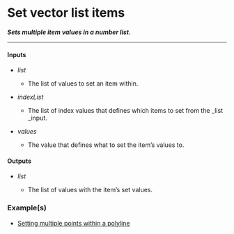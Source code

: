 # Set vector list items

**_Sets multiple item values in a number list._**

---


#### Inputs

* _list_

  * The list of values to set an item within.

* _indexList_

  * The list of  index values that defines which items to set from the _list _input.

* _values_

  * The value that defines what to set the item’s values to.


#### Outputs

* _list_

  * The list of values with the item’s set values.


### Example(s)

* <a href="https://creator.trimble.com/graph?assetURI=whp:839b72cf-42b2-4847-9ccd-7791be6f352b&version=latest" target="_blank">Setting multiple points within a polyline</a>

